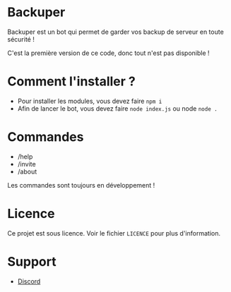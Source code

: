 # Backuper
Backuper est un bot qui permet de garder vos backup de serveur en toute sécurité !

C'est la première version de ce code, donc tout n'est pas disponible !

# Comment l'installer ?
- Pour installer les modules, vous devez faire `npm i `
- Afin de lancer le bot, vous devez faire `node index.js` ou node `node .`

# Commandes 
- /help
- /invite
- /about

Les commandes sont toujours en développement !

# Licence
Ce projet est sous licence. Voir le fichier `LICENCE` pour plus d'information.

# Support
*  [Discord](https://discord.gg/utsFas885D)
